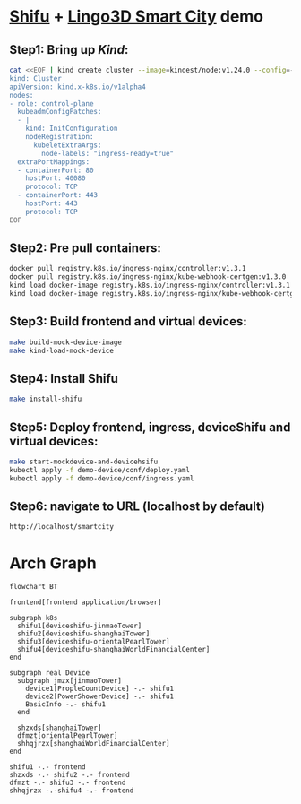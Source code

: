 # [Shifu](https://github.com/Edgenesis/shifu) + [Lingo3D Smart City](https://github.com/lingo3d/example-vue-smart-city) demo

## Step1: Bring up *Kind*:

```bash
cat <<EOF | kind create cluster --image=kindest/node:v1.24.0 --config=-
kind: Cluster
apiVersion: kind.x-k8s.io/v1alpha4
nodes:
- role: control-plane
  kubeadmConfigPatches:
  - |
    kind: InitConfiguration
    nodeRegistration:
      kubeletExtraArgs:
        node-labels: "ingress-ready=true"
  extraPortMappings:
  - containerPort: 80
    hostPort: 40080
    protocol: TCP
  - containerPort: 443
    hostPort: 443
    protocol: TCP
EOF
```

## Step2: Pre pull containers:

```bash
docker pull registry.k8s.io/ingress-nginx/controller:v1.3.1
docker pull registry.k8s.io/ingress-nginx/kube-webhook-certgen:v1.3.0
kind load docker-image registry.k8s.io/ingress-nginx/controller:v1.3.1
kind load docker-image registry.k8s.io/ingress-nginx/kube-webhook-certgen:v1.3.0
```

## Step3: Build frontend and virtual devices:

```bash
make build-mock-device-image
make kind-load-mock-device
```

## Step4: Install Shifu

```bash
make install-shifu
```

## Step5: Deploy frontend, ingress, deviceShifu and virtual devices:

```bash
make start-mockdevice-and-devicehsifu
kubectl apply -f demo-device/conf/deploy.yaml
kubectl apply -f demo-device/conf/ingress.yaml
```

## Step6: navigate to URL (localhost by default)

```bash
http://localhost/smartcity
```

# Arch Graph
```mermaid
flowchart BT

frontend[frontend application/browser]

subgraph k8s 
  shifu1[deviceshifu-jinmaoTower]
  shifu2[deviceshifu-shanghaiTower]
  shifu3[deviceshifu-orientalPearlTower]
  shifu4[deviceshifu-shanghaiWorldFinancialCenter]
end

subgraph real Device
  subgraph jmzx[jinmaoTower]
    device1[PropleCountDevice] -.- shifu1
    device2[PowerShowerDevice] -.- shifu1
    BasicInfo -.- shifu1
  end

  shzxds[shanghaiTower]
  dfmzt[orientalPearlTower]
  shhqjrzx[shanghaiWorldFinancialCenter]
end

shifu1 -.- frontend
shzxds -.- shifu2 -.- frontend
dfmzt -.- shifu3 -.- frontend
shhqjrzx -.-shifu4 -.- frontend
```
